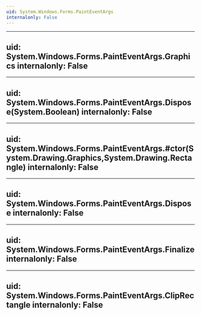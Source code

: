 ```yaml
---
uid: System.Windows.Forms.PaintEventArgs
internalonly: False
---
```


---
uid: System.Windows.Forms.PaintEventArgs.Graphics
internalonly: False
---

---
uid: System.Windows.Forms.PaintEventArgs.Dispose(System.Boolean)
internalonly: False
---

---
uid: System.Windows.Forms.PaintEventArgs.#ctor(System.Drawing.Graphics,System.Drawing.Rectangle)
internalonly: False
---

---
uid: System.Windows.Forms.PaintEventArgs.Dispose
internalonly: False
---

---
uid: System.Windows.Forms.PaintEventArgs.Finalize
internalonly: False
---

---
uid: System.Windows.Forms.PaintEventArgs.ClipRectangle
internalonly: False
---
